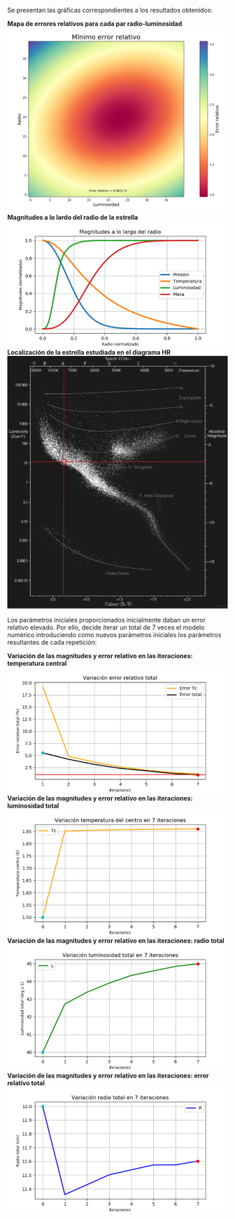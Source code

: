 Se presentan las gráficas correspondientes a los resultados obtenidos:

**Mapa de errores relativos para cada par radio-luminosidad**
![Test Image 1](minimo_error.png)
**Magnitudes a lo lardo del radio de la estrella**
![Test Image 1](magnitudes.png)
**Localización de la estrella estudiada en el diagrama HR**
![Test Image 1](hr_diagram.png)

Los parámetros iniciales proporcionados inicialmente daban un error relativo elevado. Por ello, decide iterar un total de 7 
veces el modelo numérico introduciendo como nuevos parámetros iniciales los parámetros resultantes de cada repetición:

**Variación de las magnitudes y error relativo en las iteraciones: temperatura central**
![Test Image 1](figura1.png)
**Variación de las magnitudes y error relativo en las iteraciones: luminosidad total**
![Test Image 1](figura2.png)
**Variación de las magnitudes y error relativo en las iteraciones: radio total**
![Test Image 1](figura3.png)
**Variación de las magnitudes y error relativo en las iteraciones: error relativo total**
![Test Image 1](figura4.png)


